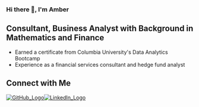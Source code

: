 ### Hi there 👋, I'm Amber

<!--
**amberteets/amberteets** is a ✨ _special_ ✨ repository because its `README.md` (this file) appears on your GitHub profile.

Here are some ideas to get you started:

- 🔭 I’m currently working on ...
- 🌱 I’m currently learning ...
- 👯 I’m looking to collaborate on ...
- 🤔 I’m looking for help with ...
- 💬 Ask me about ...
- 📫 How to reach me: ...
- 😄 Pronouns: ...
- ⚡ Fun fact: ...
-->

## Consultant, Business Analyst with Background in Mathematics and Finance

- Earned a certificate from Columbia University's Data Analytics Bootcamp
- Experience as a financial services consultant and hedge fund analyst

## Connect with Me

[![GitHub_Logo](https://user-images.githubusercontent.com/68611255/129258469-513865ec-4da6-4181-a9b8-ff4f6c0c4e5f.png)][1][![LinkedIn_Logo](https://user-images.githubusercontent.com/68611255/129258172-31904a99-0f98-40c9-8f94-c9a389b7e5e2.png)][2]

<!-- Links -->
[1]: https://github.com/amberteets
[2]: https://www.linkedin.com/in/amber-teetsel/
